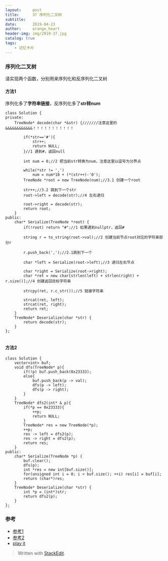 ```yaml
---
layout:     post
title:      37 序列化二叉树
subtitle:  
date:       2019-04-23
author:     orange_heart
header-img: img/2019-37.jpg
catalog: true
tags:
    - 记忆卡片
---
```


### 序列化二叉树


请实现两个函数，分别用来序列化和反序列化二叉树

#### 方法1

序列化多了**字符串链接**，反序列化多了**str转num**

```objc
class Solution {
private:
    TreeNode* decode(char *&str) {///////注意这里的&&&&&&&&&&&&！！！！！！！！！！！  
    
        if(*str=='#'){
            str++;
            return NULL;
        }//1 遇到#，返回null  
        
        int num = 0;//2 把当前str转换为num，注意这里以逗号为分界点  
        
        while(*str != ',')
            num = num*10 + (*(str++)-'0');
        TreeNode *root = new TreeNode(num);//3.1 创建一个root  
        
        str++;//3.2 跳到下一个str
        root->left = decode(str);//4 左右递归  
        
        root->right = decode(str);
        return root;
    }
public:
    char* Serialize(TreeNode *root) {   
        if(!root) return "#";//1 如果遇到nullptr，返回#  
        
        string r = to_string(root->val);//2 创建当前节点root对应的字符串部分r  
        
        r.push_back(',');//2.1跳到下一个  
        
        char *left = Serialize(root->left);//3 递归左右节点  
        
        char *right = Serialize(root->right);
        char *ret = new char[strlen(left) + strlen(right) + r.size()];//4 创建返回目标字符串  
        
        strcpy(ret, r.c_str());//5 链接字符串  
        
        strcat(ret, left);
        strcat(ret, right);
        return ret;
    }
    TreeNode* Deserialize(char *str) {
        return decode(str);
    }
};


```
#### 方法2

```objc
class Solution {
    vector<int> buf;
    void dfs(TreeNode* p){
        if(!p) buf.push_back(0x23333);
        else{
            buf.push_back(p -> val);
            dfs(p -> left);
            dfs(p -> right);
        }
    }
    TreeNode* dfs2(int* & p){
        if(*p == 0x23333){
            ++p;
            return NULL;
        }
        TreeNode* res = new TreeNode(*p);
        ++p;
        res -> left = dfs2(p);
        res -> right = dfs2(p);
        return res;
    }
public:
    char* Serialize(TreeNode *p) {
        buf.clear();
        dfs(p);
        int *res = new int[buf.size()];
        for(unsigned int i = 0; i < buf.size(); ++i) res[i] = buf[i];
        return (char*)res;
    }
    TreeNode* Deserialize(char *str) {
        int *p = (int*)str;
        return dfs2(p);
    }
};

```



### 参考

- [参考1](https://github.com/zhedahht/CodingInterviewChinese2)
- [参考2](https://github.com/gatieme/CodingInterviews)
- [play it](https://www.nowcoder.com/practice/cf7e25aa97c04cc1a68c8f040e71fb84?tpId=13&tqId=11214&tPage=4&rp=1&ru=/ta/coding-interviews&qru=/ta/coding-interviews/question-ranking)

> Written with [StackEdit](https://stackedit.io/).

<head>
    <script src="https://cdn.mathjax.org/mathjax/latest/MathJax.js?config=TeX-AMS-MML_HTMLorMML" type="text/javascript"></script>
    <script type="text/x-mathjax-config">
        MathJax.Hub.Config({
            tex2jax: {
            skipTags: ['script', 'noscript', 'style', 'textarea', 'pre'],
            inlineMath: [['$','$']]
            }
        });
    </script>
</head>
<!--stackedit_data:
eyJoaXN0b3J5IjpbMjA2MTgwNzAxMiwtOTQ2MTUzNDIsLTExNj
UzMDUxMTIsNDEzMzE0OTUsLTIxNDMwMTY1NzBdfQ==
-->